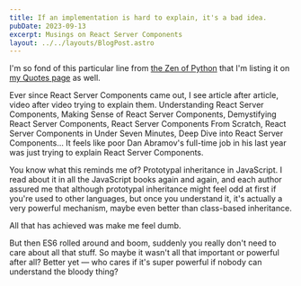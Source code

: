 ```yaml
---
title: If an implementation is hard to explain, it's a bad idea.
pubDate: 2023-09-13
excerpt: Musings on React Server Components
layout: ../../layouts/BlogPost.astro
---
```


I'm so fond of this particular line from [the Zen of Python](https://peps.python.org/pep-0020/) that I'm listing it on [my Quotes page](/quotes) as well.

Ever since React Server Components came out, I see article after article, video after video trying to explain them.
Understanding React Server Components,
Making Sense of React Server Components,
Demystifying React Server Components,
React Server Components From Scratch,
React Server Components in Under Seven Minutes,
Deep Dive into React Server Components...
It feels like poor Dan Abramov's full-time job in his last year was just trying to explain React Server Components.

You know what this reminds me of? Prototypal inheritance in JavaScript.
I read about it in all the JavaScript books again and again,
and each author assured me that although prototypal inheritance might feel odd at first if you're used to other languages,
but once you understand it, it's actually a very powerful mechanism, maybe even better than class-based inheritance.

All that has achieved was make me feel dumb.

But then ES6 rolled around and boom, suddenly you really don't need to care about all that stuff.
So maybe it wasn't all that important or powerful after all?
Better yet — who cares if it's super powerful if nobody can understand the bloody thing?